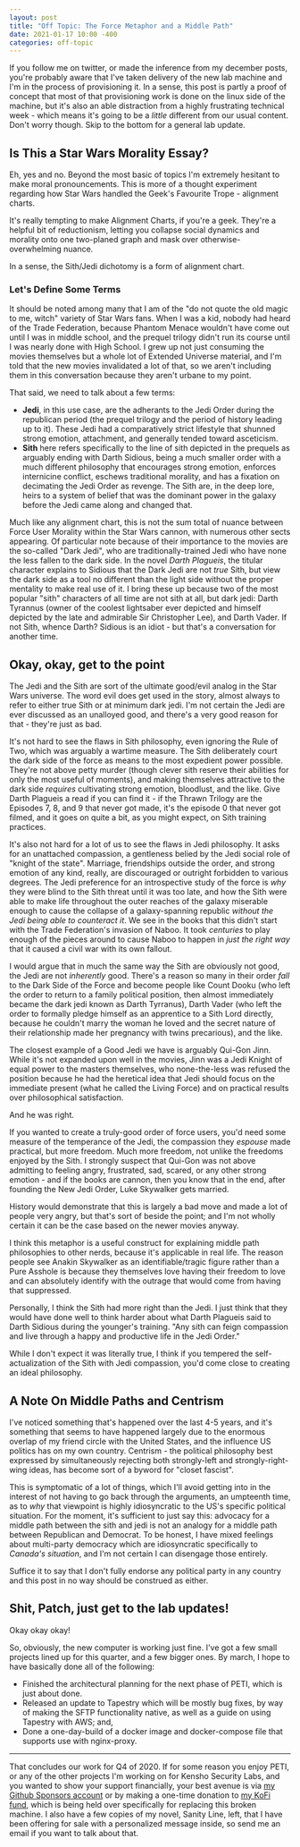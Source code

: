 ```yaml
---
layout: post
title: "Off Topic: The Force Metaphor and a Middle Path"
date: 2021-01-17 10:00 -400
categories: off-topic
---
```


If you follow me on twitter, or made the inference from my december posts, you're probably aware that I've taken delivery of the new lab machine and I'm in the process of provisioning it. In a sense, this post is partly a proof of concept that most of that provisioning work is done on the linux side of the machine, but it's also an able distraction from a highly frustrating technical week - which means it's going to be a *little* different from our usual content. Don't worry though. Skip to the bottom for a general lab update.

## Is This a Star Wars Morality Essay?
Eh, yes and no. Beyond the most basic of topics I'm extremely hesitant to make moral pronouncements. This is more of a thought experiment regarding how Star Wars handled the Geek's Favourite Trope - alignment charts.

It's really tempting to make Alignment Charts, if you're a geek. They're a helpful bit of reductionism, letting you collapse social dynamics and morality onto one two-planed graph and mask over otherwise-overwhelming nuance.

In a sense, the Sith/Jedi dichotomy is a form of alignment chart.

### Let's Define Some Terms
It should be noted among many that I am of the "do not quote the old magic to me, witch" variety of Star Wars fans. When I was a kid, nobody had heard of the Trade Federation, because Phantom Menace wouldn't have come out until I was in middle school, and the prequel trilogy didn't run its course until I was nearly done with High School. I grew up not just consuming the movies themselves but a whole lot of Extended Universe material, and I'm told that the new movies invalidated a lot of that, so we aren't including them in this conversation because they aren't urbane to my point.

That said, we need to talk about a few terms:
- **Jedi**, in this use case, are the adherants to the Jedi Order during the republican period (the prequel trilogy and the period of history leading up to it). These Jedi had a comparatively strict lifestyle that shunned strong emotion, attachment, and generally tended toward asceticism.
- **Sith** here refers specifically to the line of sith depicted in the prequels as arguably ending with Darth Sidious, being a much smaller order with a much different philosophy that encourages strong emotion, enforces internicine conflict, eschews traditional morality, and has a fixation on decimating the Jedi Order as revenge. The Sith are, in the deep lore, heirs to a system of belief that was the dominant power in the galaxy before the Jedi came along and changed that.

Much like any alignment chart, this is not the sum total of nuance between Force User Morality within the Star Wars cannon, with numerous other sects appearing. Of particular note because of their importance to the movies are the so-called "Dark Jedi", who are traditionally-trained Jedi who have none the less fallen to the dark side. In the novel *Darth Plagueis*, the titular character explains to Sidious that the Dark Jedi are not *true* Sith, but view the dark side as a tool no different than the light side without the proper mentality to make real use of it. I bring these up because two of the most popular "sith" characters of all time are not sith at all, but dark jedi: Darth Tyrannus (owner of the coolest lightsaber ever depicted and himself depicted by the late and admirable Sir Christopher Lee), and Darth Vader. If not Sith, whence Darth? Sidious is an idiot - but that's a conversation for another time.

## Okay, okay, get to the point
The Jedi and the Sith are sort of the ultimate good/evil analog in the Star Wars universe. The word evil does get used in the story, almost always to refer to either true Sith or at minimum dark jedi. I'm not certain the Jedi are ever discussed as an unalloyed good, and there's a very good reason for that - they're just as bad.

It's not hard to see the flaws in Sith philosophy, even ignoring the Rule of Two, which was arguably a wartime measure. The Sith deliberately court the dark side of the force as means to the most expedient power possible. They're not above petty murder (though clever sith reserve their abilities for only the most useful of moments), and making themselves attractive to the dark side *requires* cultivating strong emotion, bloodlust, and the like. Give Darth Plagueis a read if you can find it - if the Thrawn Trilogy are the Episodes 7, 8, and 9 that never got made, it's the episode 0 that never got filmed, and it goes on quite a bit, as you might expect, on Sith training practices.

It's also not hard for a lot of us to see the flaws in Jedi philosophy. It asks for an unattached compassion, a gentleness belied by the Jedi social role of "knight of the state". Marriage, friendships outside the order, and strong emotion of any kind, really, are discouraged or outright forbidden to various degrees. The Jedi preference for an introspective study of the force is *why* they were blind to the Sith threat until it was too late, and how the Sith were able to make life throughout the outer reaches of the galaxy miserable enough to cause the collapse of a galaxy-spanning republic *without the Jedi being able to counteract it*. We see in the books that this didn't start with the Trade Federation's invasion of Naboo. It took *centuries* to play enough of the pieces around to cause Naboo to happen in *just the right way* that it caused a civil war with its own fallout.

I would argue that in much the same way the Sith are obviously not good, the Jedi are not *inherently* good. There's a reason so many in their order *fall* to the Dark Side of the Force and become people like Count Dooku (who left the order to return to a family political position, then almost immediately became the dark jedi known as Darth Tyrranus), Darth Vader (who left the order to formally pledge himself as an apprentice to a Sith Lord directly, because he couldn't marry the woman he loved and the secret nature of their relationship made her pregnancy with twins precarious), and the like.

The closest example of a Good Jedi we have is arguably Qui-Gon Jinn. While it's not expanded upon well in the movies, Jinn was a Jedi Knight of equal power to the masters themselves, who none-the-less was refused the position because he had the heretical idea that Jedi should focus on the immediate present (what he called the Living Force) and on practical results over philosophical satisfaction.

And he was right.

If you wanted to create a truly-good order of force users, you'd need some measure of the temperance of the Jedi, the compassion they *espouse* made practical, but more freedom. Much more freedom, not unlike the freedoms enjoyed by the Sith. I strongly suspect that Qui-Gon was not above admitting to feeling angry, frustrated, sad, scared, or any other strong emotion - and if the books are cannon, then you know that in the end, after founding the New Jedi Order, Luke Skywalker gets married.

History would demonstrate that this is largely a bad move and made a lot of people very angry, but that's sort of beside the point; and I'm not wholly certain it can be the case based on the newer movies anyway.

I think this metaphor is a useful construct for explaining middle path philosophies to other nerds, because it's applicable in real life. The reason people see Anakin Skywalker as an identifiable/tragic figure rather than a Pure Asshole is because they themselves love having their freedom to love and can absolutely identify with the outrage that would come from having that suppressed.

Personally, I think the Sith had more right than the Jedi. I just think that they would have done well to think harder about what Darth Plagueis said to Darth Sidious during the younger's training. "Any sith can feign compassion and live through a happy and productive life in the Jedi Order."

While I don't expect it was literally true, I think if you tempered the self-actualization of the Sith with Jedi compassion, you'd come close to creating an ideal philosophy.

## A Note On Middle Paths and Centrism
I've noticed something that's happened over the last 4-5 years, and it's something that seems to have happened largely due to the enormous overlap of my friend circle with the United States, and the influence US politics has on my own country. Centrism - the political philosophy best expressed by simultaneously rejecting both strongly-left and strongly-right-wing ideas, has become sort of a byword for "closet fascist".

This is symptomatic of a lot of things, which I'll avoid getting into in the interest of not having to go back through the arguments, an umpteenth time, as to *why* that viewpoint is highly idiosyncratic to the US's specific political situation. For the moment, it's sufficient to just say this: advocacy for a middle path between the sith and jedi is not an analogy for a middle path between Republican and Democrat. To be honest, I have mixed feelings about multi-party democracy which are idiosyncratic specifically to *Canada's situation*, and I'm not certain I can disengage those entirely.

Suffice it to say that I don't fully endorse any political party in any country and this post in no way should be construed as either.

## Shit, Patch, just get to the lab updates!

Okay okay okay!

So, obviously, the new computer is working just fine. I've got a few small projects lined up for this quarter, and a few bigger ones. By march, I hope to have basically done all of the following:
- Finished the architectural planning for the next phase of PETI, which is just about done.
- Released an update to Tapestry which will be mostly bug fixes, by way of making the SFTP functionality native, as well as a guide on using Tapestry with AWS; and,
- Done a one-day-build of a docker image and docker-compose file that supports use with nginx-proxy.

---

That concludes our work for Q4 of 2020. If for some reason you enjoy PETI, or any of the other projects I'm working on for Kensho Security Labs, and you wanted to show your support financially, your best avenue is via [my Github Sponsors account](https://github.com/sponsors/ZAdamMac) or by making a one-time donation to [my KoFi fund](https://ko-fi.com/KenshoSec), which is being held over specifically for replacing this broken machine. I also have a few copies of my novel, Sanity Line, left, that I have been offering for sale with a personalized message inside, so send me an email if you want to talk about that.